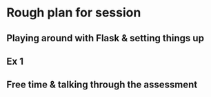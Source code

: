# Rough plan for session

## Playing around with Flask & setting things up

## Ex 1

## Free time & talking through the assessment
